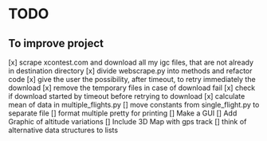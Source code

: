 # TODO

## To improve project

[x] scrape xcontest.com and download all my igc files, that are not already in destination directory
[x] divide webscrape.py into methods and refactor code
[x] give the user the possibility, after timeout, to retry immediately the download
[x] remove the temporary files in case of download fail
[x] check if download started by timeout before retrying to download
[x] calculate mean of data in multiple_flights.py
[] move constants from single_flight.py to separate file
[] format multiple pretty for printing
[] Make a GUI
[] Add Graphic of altitude variations
[] Include 3D Map with gps track
[] think of alternative data structures to lists
